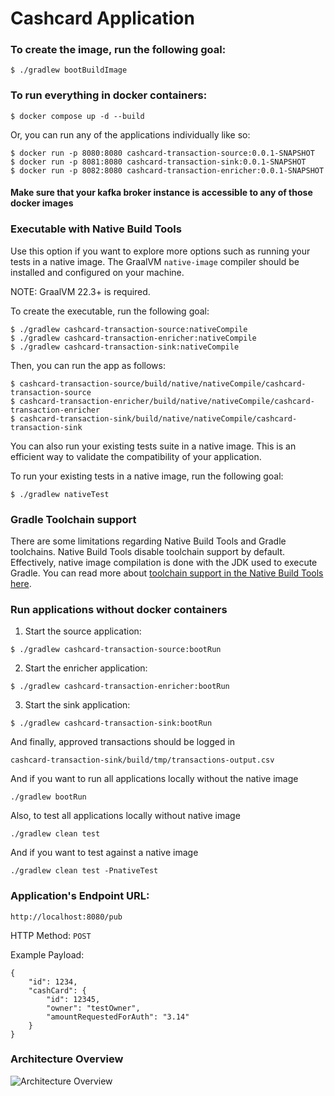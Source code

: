 
# Cashcard Application

### To create the image, run the following goal:

```
$ ./gradlew bootBuildImage
```

### To run everything in docker containers:

```
$ docker compose up -d --build
```

Or, you can run any of the applications individually like so:

```
$ docker run -p 8080:8080 cashcard-transaction-source:0.0.1-SNAPSHOT
$ docker run -p 8081:8080 cashcard-transaction-sink:0.0.1-SNAPSHOT
$ docker run -p 8082:8080 cashcard-transaction-enricher:0.0.1-SNAPSHOT
```

#### Make sure that your kafka broker instance is accessible to any of those docker images

### Executable with Native Build Tools
Use this option if you want to explore more options such as running your tests in a native image.
The GraalVM `native-image` compiler should be installed and configured on your machine.

NOTE: GraalVM 22.3+ is required.

To create the executable, run the following goal:

```
$ ./gradlew cashcard-transaction-source:nativeCompile
$ ./gradlew cashcard-transaction-enricher:nativeCompile
$ ./gradlew cashcard-transaction-sink:nativeCompile
```

Then, you can run the app as follows:
```
$ cashcard-transaction-source/build/native/nativeCompile/cashcard-transaction-source
$ cashcard-transaction-enricher/build/native/nativeCompile/cashcard-transaction-enricher
$ cashcard-transaction-sink/build/native/nativeCompile/cashcard-transaction-sink
```

You can also run your existing tests suite in a native image.
This is an efficient way to validate the compatibility of your application.

To run your existing tests in a native image, run the following goal:

```
$ ./gradlew nativeTest
```

### Gradle Toolchain support

There are some limitations regarding Native Build Tools and Gradle toolchains.
Native Build Tools disable toolchain support by default.
Effectively, native image compilation is done with the JDK used to execute Gradle.
You can read more about [toolchain support in the Native Build Tools here](https://graalvm.github.io/native-build-tools/latest/gradle-plugin.html#configuration-toolchains).


### Run applications without docker containers

1.  Start the source application: 

``` $ ./gradlew cashcard-transaction-source:bootRun ```

2. Start the enricher application:

``` $ ./gradlew cashcard-transaction-enricher:bootRun ```

3. Start the sink application:

``` $ ./gradlew cashcard-transaction-sink:bootRun ```

And finally, approved transactions should be logged in

``` cashcard-transaction-sink/build/tmp/transactions-output.csv ```

And if you want to run all applications locally without the native image

``` ./gradlew bootRun  ```

Also, to test all applications locally without native image

``` ./gradlew clean test ```

And if you want to test against a native image

``` ./gradlew clean test -PnativeTest ```

### Application's Endpoint URL: 

``` http://localhost:8080/pub ```

HTTP Method: ``` POST ```

Example Payload:

```
{
    "id": 1234,
    "cashCard": {
        "id": 12345,
        "owner": "testOwner",
        "amountRequestedForAuth": "3.14"
    }
}
```

### Architecture Overview

![Architecture Overview](./system-with-sink.svg "Architecture Overview")
